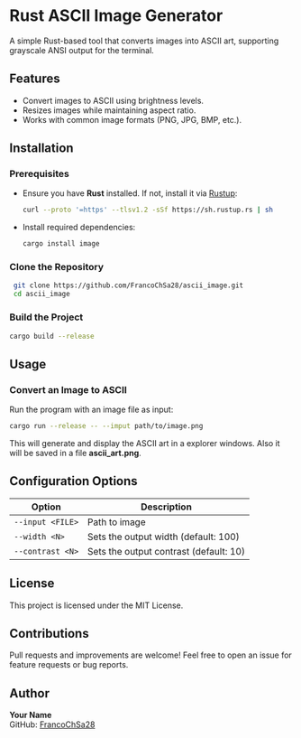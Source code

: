 # Rust ASCII Image Generator

A simple Rust-based tool that converts images into ASCII art, supporting grayscale ANSI output for the terminal.

## Features
- Convert images to ASCII using brightness levels.
- Resizes images while maintaining aspect ratio.
- Works with common image formats (PNG, JPG, BMP, etc.).

## Installation

### Prerequisites
- Ensure you have **Rust** installed. If not, install it via [Rustup](https://rustup.rs/):
  ```sh
  curl --proto '=https' --tlsv1.2 -sSf https://sh.rustup.rs | sh
  ```
- Install required dependencies:
  ```sh
  cargo install image
  ```

### Clone the Repository
```sh
 git clone https://github.com/FrancoChSa28/ascii_image.git
 cd ascii_image
```

### Build the Project
```sh
cargo build --release
```

## Usage
### Convert an Image to ASCII
Run the program with an image file as input:
```sh
cargo run --release -- --imput path/to/image.png
```
This will generate and display the ASCII art in a explorer windows. Also it will be saved in a file **ascii_art.png**.

## Configuration Options
| Option     | Description |
|------------|-------------|
| `--input <FILE>` | Path to image |
| `--width <N>` | Sets the output width (default: 100) |
| `--contrast <N>` | Sets the output contrast (default: 10) |

## License
This project is licensed under the MIT License.

## Contributions
Pull requests and improvements are welcome! Feel free to open an issue for feature requests or bug reports.

## Author
**Your Name**  
GitHub: [FrancoChSa28](https://github.com/FrancoChSa28)

